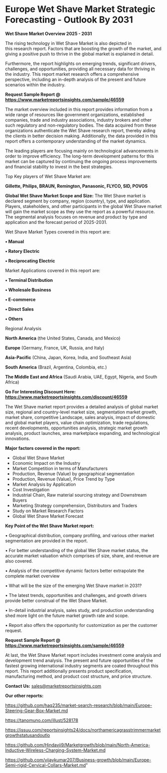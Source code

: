# Europe Wet Shave Market Strategic Forecasting - Outlook By 2031

<Strong> Wet Shave Market Overview 2025 - 2031</strong>

The rising technology in Wet Shave Market is also depicted in this research report. Factors that are boosting the growth of the market, and giving a positive push to thrive in the global market is explained in detail.

Furthermore, the report highlights on emerging trends, significant drivers, challenges, and opportunities, providing all necessary data for thriving in the industry. This report market research offers a comprehensive perspective, including an in-depth analysis of the present and future scenarios within the industry.

<strong>Request Sample Report @ <a href=https://www.marketreportsinsights.com/sample/46559>https://www.marketreportsinsights.com/sample/46559</a></strong>

The market overview included in this report provides information from a wide range of resources like government organizations, established companies, trade and industry associations, industry brokers and other such regulatory and non-regulatory bodies. The data acquired from these organizations authenticate the Wet Shave research report, thereby aiding the clients in better decision making. Additionally, the data provided in this report offers a contemporary understanding of the market dynamics.

The leading players are focusing mainly on technological advancements in order to improve efficiency. The long-term development patterns for this market can be captured by continuing the ongoing process improvements and financial stability to invest in the best strategies.

Top Key players of Wet Shave Market are:

<strong>Gillette, Philips, BRAUN, Remington, Panasonic, FLYCO, SID, POVOS</strong>

<strong><b>Global Wet Shave Market Scope and Size:</b></strong>
The Wet Shave market is declared segment by company, region (country), type, and application. Players, stakeholders, and other participants in the global Wet Shave market will gain the market scope as they use the report as a powerful resource. The segmental analysis focuses on revenue and product by type and application and the forecast period of 2025-2031.

Wet Shave Market Types covered in this report are:

<strong>•  Manual

•  Ratory Electric

•  Reciprocating Electric</strong>

Market Applications covered in this report are:

<strong>•  Terminal Distribution

•  Wholesale Business

•  E-commerce

•  Direct Sales

•  Others</strong> 

Regional Analysis

<strong>North America</strong> (the United States, Canada, and Mexico)

<strong>Europe</strong> (Germany, France, UK, Russia, and Italy)

<strong>Asia-Pacific</strong> (China, Japan, Korea, India, and Southeast Asia)

<strong>South America</strong> (Brazil, Argentina, Colombia, etc.)

<strong>The Middle East and Africa</strong> (Saudi Arabia, UAE, Egypt, Nigeria, and South Africa)

<strong>Go For Interesting Discount Here: <a href=https://www.marketreportsinsights.com/discount/46559>https://www.marketreportsinsights.com/discount/46559</a></strong>

The Wet Shave market report provides a detailed analysis of global market size, regional and country-level market size, segmentation market growth, market share, competitive Landscape, sales analysis, impact of domestic and global market players, value chain optimization, trade regulations, recent developments, opportunities analysis, strategic market growth analysis, product launches, area marketplace expanding, and technological innovations.

<strong><b>Major factors covered in the report:</b></strong>
<ul>
  <li>Global Wet Shave Market </li>
  <li>Economic Impact on the Industry</li>
  <li>Market Competition in terms of Manufacturers</li>
  <li>Production, Revenue (Value) by geographical segmentation</li>
  <li>Production, Revenue (Value), Price Trend by Type</li>
  <li>Market Analysis by Application</li>
  <li>Cost Investigation</li>
  <li>Industrial Chain, Raw material sourcing strategy and Downstream Buyers</li>
  <li>Marketing Strategy comprehension, Distributors and Traders</li>
  <li>Study on Market Research Factors</li>
  <li>Global Wet Shave Market Forecast</li>
</ul>

<strong><b>Key Point of the Wet Shave Market report:</b></strong>

• Geographical distribution, company profiling, and various other market segmentation are provided in the report.

• For better understanding of the global Wet Shave market status, the accurate market valuation which comprises of size, share, and revenue are also covered.

• Analysis of the competitive dynamic factors better extrapolate the complete market overview

• What will be the size of the emerging Wet Shave market in 2031?

• The latest trends, opportunities and challenges, and growth drivers provide better construal of the Wet Shave Market.

• In-detail industrial analysis, sales study, and production understanding shed more light on the future market growth rate and scope.

• Report also offers the opportunity for customization as per the customer request.

<strong>Request Sample Report @ <a href=https://www.marketreportsinsights.com/sample/46559>https://www.marketreportsinsights.com/sample/46559</a></strong>

At last, the Wet Shave Market report includes investment come analysis and development trend analysis. The present and future opportunities of the fastest growing international industry segments are coated throughout this report. This report additionally presents product specification, manufacturing method, and product cost structure, and price structure.

<strong>Contact Us:</strong>
sales@marketreportsinsights.com

<strong>Our other reports:</strong>

<a href=https://github.com/haq235/market-search-research/blob/main/Europe-Steering-Gear-Box-Market.md>https://github.com/haq235/market-search-research/blob/main/Europe-Steering-Gear-Box-Market.md</a>

<a href=https://tanomuno.com/illust/528178>https://tanomuno.com/illust/528178</a>

<a href=https://issuu.com/reportsinsights24/docs/northamericagrasstrimmermarketgrowthstatusandoutlo>https://issuu.com/reportsinsights24/docs/northamericagrasstrimmermarketgrowthstatusandoutlo</a>

<a href=https://github.com/Hindavii9/Marketgrowth/blob/main/North-America-Inductive-Wireless-Charging-System-Market.md>https://github.com/Hindavii9/Marketgrowth/blob/main/North-America-Inductive-Wireless-Charging-System-Market.md</a>

<a href=https://github.com/vijaykumar207/Business-growth/blob/main/Europe-Semi-rigid-Cervical-Collars-Market.md>https://github.com/vijaykumar207/Business-growth/blob/main/Europe-Semi-rigid-Cervical-Collars-Market.md</a>"
